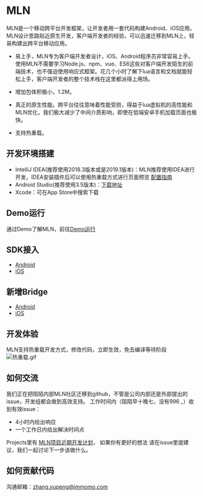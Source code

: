 # MLN
MLN是一个移动跨平台开发框架，让开发者用一套代码构建Android、iOS应用。MLN设计思路贴近原生开发，客户端开发者的经验，可以迅速迁移到MLN上，轻易构建出跨平台移动应用。

* 易上手，MLN专为客户端开发者设计，iOS、Android程序员非常容易上手。使用MLN不需要学习Node.js、npm、vue、ES6这些对客户端开发陌生的前端技术，也不强迫使用响应式框架。花几个小时了解下lua语言和文档就能轻松上手，客户端开发者的整个技术栈在这里都派得上用场。

* 增加包体积极小，1.2M。

* 真正的原生性能。跨平台往往意味着性能受损，得益于lua虚拟机的高性能和MLN优化，我们极大减少了中间介质影响，即使在低端安卓手机加载页面也极快。

* 支持热重载。  

## 开发环境搭建
  * IntelliJ IDEA(推荐使用2018.3版本或是2019.1版本)：MLN推荐使用IDEA进行开发，IDEA安装插件后可以使用热重载方式进行页面预览
  [配置指南](https://github.com/momotech/MLN/wiki/MLN开发环境搭建)  
  * Android Studio(推荐使用3.5版本)：[下载地址](https://developer.android.com/studio/?gclid=EAIaIQobChMIoceaiI-q5gIVwWkqCh3nmAMREAAYASAAEgLoYfD_BwE)    
  * Xcode：可在App Store中搜索下载  

## Demo运行
通过Demo了解MLN，前往[Demo运行](https://github.com/momotech/MLN/wiki/Demo运行)

## SDK接入
* [Android](https://github.com/momotech/MLN/wiki/sdk接入#Android接入)
* [iOS](https://github.com/momotech/MLN/wiki/sdk接入#iOS接入)

## 新增Bridge 
* [Android](https://github.com/momotech/MLN/wiki/新增Bridge#Android原生Bridge编写)
* [iOS](https://github.com/momotech/MLN/wiki/新增Bridge#iOS原生Bridge编写)

## 开发体验
MLN支持热重载开发方式，修改代码，立即生效，免去编译等待阶段
![热重载.gif](https://s.momocdn.com/w/u/others/custom/LuaNative/readme3.gif)

## 如何交流

我们正在把陌陌内部MLN社区迁移到github，不管是公司内部还是外部提出的issue，开发组都会做到高效支持。
工作时间内（陌陌早十晚七，没有996 *_*）收到有效issue：
+ 4小时内给出响应
+ 一个工作日内给出解决时间点

Projects里有 [MLN项目近期开发计划](https://github.com/momotech/MLN/projects/1)， 如果你有更好的想法
请在issue里提建议，我们一起讨论下一步该做什么。

## 如何贡献代码

沟通邮箱：zhang.yupeng@immomo.com

